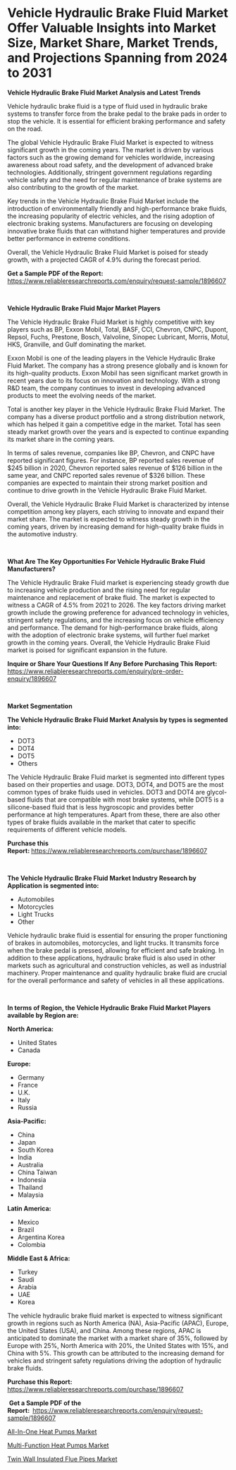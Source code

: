 <p><h1>Vehicle Hydraulic Brake Fluid Market Offer Valuable Insights into Market Size, Market Share, Market Trends, and Projections Spanning from 2024 to 2031</h1></p><p><strong>Vehicle Hydraulic Brake Fluid Market Analysis and Latest Trends</strong></p>
<p><p>Vehicle hydraulic brake fluid is a type of fluid used in hydraulic brake systems to transfer force from the brake pedal to the brake pads in order to stop the vehicle. It is essential for efficient braking performance and safety on the road.</p><p>The global Vehicle Hydraulic Brake Fluid Market is expected to witness significant growth in the coming years. The market is driven by various factors such as the growing demand for vehicles worldwide, increasing awareness about road safety, and the development of advanced brake technologies. Additionally, stringent government regulations regarding vehicle safety and the need for regular maintenance of brake systems are also contributing to the growth of the market.</p><p>Key trends in the Vehicle Hydraulic Brake Fluid Market include the introduction of environmentally friendly and high-performance brake fluids, the increasing popularity of electric vehicles, and the rising adoption of electronic braking systems. Manufacturers are focusing on developing innovative brake fluids that can withstand higher temperatures and provide better performance in extreme conditions.</p><p>Overall, the Vehicle Hydraulic Brake Fluid Market is poised for steady growth, with a projected CAGR of 4.9% during the forecast period.</p></p>
<p><strong>Get a Sample PDF of the Report:&nbsp;</strong> <a href="https://www.reliableresearchreports.com/enquiry/request-sample/1896607">https://www.reliableresearchreports.com/enquiry/request-sample/1896607</a></p>
<p>&nbsp;</p>
<p><strong>Vehicle Hydraulic Brake Fluid Major Market Players</strong></p>
<p><p>The Vehicle Hydraulic Brake Fluid Market is highly competitive with key players such as BP, Exxon Mobil, Total, BASF, CCI, Chevron, CNPC, Dupont, Repsol, Fuchs, Prestone, Bosch, Valvoline, Sinopec Lubricant, Morris, Motul, HKS, Granville, and Gulf dominating the market.</p><p>Exxon Mobil is one of the leading players in the Vehicle Hydraulic Brake Fluid Market. The company has a strong presence globally and is known for its high-quality products. Exxon Mobil has seen significant market growth in recent years due to its focus on innovation and technology. With a strong R&D team, the company continues to invest in developing advanced products to meet the evolving needs of the market.</p><p>Total is another key player in the Vehicle Hydraulic Brake Fluid Market. The company has a diverse product portfolio and a strong distribution network, which has helped it gain a competitive edge in the market. Total has seen steady market growth over the years and is expected to continue expanding its market share in the coming years.</p><p>In terms of sales revenue, companies like BP, Chevron, and CNPC have reported significant figures. For instance, BP reported sales revenue of $245 billion in 2020, Chevron reported sales revenue of $126 billion in the same year, and CNPC reported sales revenue of $326 billion. These companies are expected to maintain their strong market position and continue to drive growth in the Vehicle Hydraulic Brake Fluid Market.</p><p>Overall, the Vehicle Hydraulic Brake Fluid Market is characterized by intense competition among key players, each striving to innovate and expand their market share. The market is expected to witness steady growth in the coming years, driven by increasing demand for high-quality brake fluids in the automotive industry.</p></p>
<p>&nbsp;</p>
<p><strong>What Are The Key Opportunities For Vehicle Hydraulic Brake Fluid Manufacturers?</strong></p>
<p><p>The Vehicle Hydraulic Brake Fluid market is experiencing steady growth due to increasing vehicle production and the rising need for regular maintenance and replacement of brake fluid. The market is expected to witness a CAGR of 4.5% from 2021 to 2026. The key factors driving market growth include the growing preference for advanced technology in vehicles, stringent safety regulations, and the increasing focus on vehicle efficiency and performance. The demand for high-performance brake fluids, along with the adoption of electronic brake systems, will further fuel market growth in the coming years. Overall, the Vehicle Hydraulic Brake Fluid market is poised for significant expansion in the future.</p></p>
<p><strong>Inquire or Share Your Questions If Any Before Purchasing This Report:</strong> <a href="https://www.reliableresearchreports.com/enquiry/pre-order-enquiry/1896607">https://www.reliableresearchreports.com/enquiry/pre-order-enquiry/1896607</a></p>
<p>&nbsp;</p>
<p><strong>Market Segmentation</strong></p>
<p><strong>The Vehicle Hydraulic Brake Fluid Market Analysis by types is segmented into:</strong></p>
<p><ul><li>DOT3</li><li>DOT4</li><li>DOT5</li><li>Others</li></ul></p>
<p><p>The Vehicle Hydraulic Brake Fluid market is segmented into different types based on their properties and usage. DOT3, DOT4, and DOT5 are the most common types of brake fluids used in vehicles. DOT3 and DOT4 are glycol-based fluids that are compatible with most brake systems, while DOT5 is a silicone-based fluid that is less hygroscopic and provides better performance at high temperatures. Apart from these, there are also other types of brake fluids available in the market that cater to specific requirements of different vehicle models.</p></p>
<p><strong>Purchase this Report:&nbsp;</strong><a href="https://www.reliableresearchreports.com/purchase/1896607">https://www.reliableresearchreports.com/purchase/1896607</a></p>
<p>&nbsp;</p>
<p><strong>The Vehicle Hydraulic Brake Fluid Market Industry Research by Application is segmented into:</strong></p>
<p><ul><li>Automobiles</li><li>Motorcycles</li><li>Light Trucks</li><li>Other</li></ul></p>
<p><p>Vehicle hydraulic brake fluid is essential for ensuring the proper functioning of brakes in automobiles, motorcycles, and light trucks. It transmits force when the brake pedal is pressed, allowing for efficient and safe braking. In addition to these applications, hydraulic brake fluid is also used in other markets such as agricultural and construction vehicles, as well as industrial machinery. Proper maintenance and quality hydraulic brake fluid are crucial for the overall performance and safety of vehicles in all these applications.</p></p>
<p>&nbsp;</p>
<p><strong>In terms of Region, the Vehicle Hydraulic Brake Fluid Market Players available by Region are:</strong></p>
<p>
    <p> <strong> North America: </strong>
        <ul>
            <li>United States</li>
            <li>Canada</li>
        </ul>
        </p> 
    <p> <strong> Europe: </strong>
        <ul>
            <li>Germany</li>
            <li>France</li>
            <li>U.K.</li>
            <li>Italy</li>
            <li>Russia</li>
        </ul>
        </p> 
    <p> <strong> Asia-Pacific: </strong>
        <ul>
            <li>China</li>
            <li>Japan</li>
            <li>South Korea</li>
            <li>India</li>
            <li>Australia</li>
            <li>China Taiwan</li>
            <li>Indonesia</li>
            <li>Thailand</li>
            <li>Malaysia</li>
        </ul>
        </p> 
    <p> <strong> Latin America: </strong>
        <ul>
            <li>Mexico</li>
            <li>Brazil</li>
            <li>Argentina Korea</li>
            <li>Colombia</li>
        </ul>
        </p> 
    <p> <strong> Middle East & Africa: </strong>
        <ul>
            <li>Turkey</li>
            <li>Saudi</li>
            <li>Arabia</li>
            <li>UAE</li>
            <li>Korea</li>
        </ul>
    </p>
    </p>
<p><p>The vehicle hydraulic brake fluid market is expected to witness significant growth in regions such as North America (NA), Asia-Pacific (APAC), Europe, the United States (USA), and China. Among these regions, APAC is anticipated to dominate the market with a market share of 35%, followed by Europe with 25%, North America with 20%, the United States with 15%, and China with 5%. This growth can be attributed to the increasing demand for vehicles and stringent safety regulations driving the adoption of hydraulic brake fluids.</p></p>
<p><strong>Purchase this Report: </strong><a href="https://www.reliableresearchreports.com/purchase/1896607">https://www.reliableresearchreports.com/purchase/1896607</a></p>
<p>&nbsp;<strong>Get a Sample PDF of the Report:&nbsp;&nbsp;</strong><a href="https://www.reliableresearchreports.com/enquiry/request-sample/1896607">https://www.reliableresearchreports.com/enquiry/request-sample/1896607</a></p>
<p><strong></strong></p>
<p><p><a href="https://view.publitas.com/reportprime-1/global-all-in-one-heat-pumps-market-by-types-applications-and-major-players-with-regional-growth-rate-analysis-and-development-situation-from-2023-to-2030/">All-In-One Heat Pumps Market</a></p><p><a href="https://view.publitas.com/reportprime-1/multi-function-heat-pumps-market-size-growth-outlook-from-2023-to-2030-projecting-at-markets-trends-analysis-by-application-regional-outlook-and-revenue/">Multi-Function Heat Pumps Market</a></p><p><a href="https://view.publitas.com/reportprime-1/twin-wall-insulated-flue-pipes-market-growth-market-trends-covid-19-impact-and-forecasts-for-period-from-2023-2030/">Twin Wall Insulated Flue Pipes Market</a></p></p>